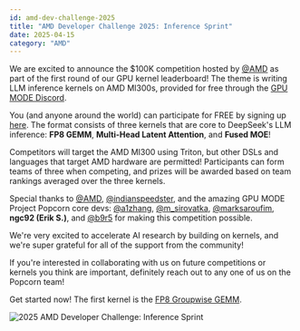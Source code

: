 ```yaml
---
id: amd-dev-challenge-2025
title: "AMD Developer Challenge 2025: Inference Sprint"
date: 2025-04-15
category: "AMD"
---
```


We are excited to announce the $100K competition hosted by
[@AMD](https://x.com/AMD) as part of the first round of our GPU kernel leaderboard!
The theme is writing LLM inference kernels on AMD MI300s, provided for free through the
[GPU MODE Discord](https://www.discord.gg/gpumode).

You (and anyone around the world) can participate for FREE by signing up [here](https://www.datamonsters.com/amd-developer-challenge-2025#wf-form-AMD-Email-Form).
The format consists of three kernels that are core to DeepSeek's LLM inference:
**FP8 GEMM**, **Multi-Head Latent Attention**, and **Fused MOE**!

Competitors will target the AMD MI300 using Triton, but other DSLs and languages that target AMD hardware are permitted!
Participants can form teams of three when competing, and prizes will be awarded based on team rankings averaged over the three kernels.

Special thanks to [@AMD](https://x.com/AMD), [@indianspeedster](https://x.com/indianspeedster), and the amazing GPU MODE Project Popcorn core devs:
[@a1zhang](https://x.com/a1zhang), [@m_sirovatka](https://x.com/m_sirovatka), [@marksaroufim](https://x.com/marksaroufim), **ngc92 (Erik S.)**, and [@b9r5](https://github.com/b9r5) for making this competition possible.

We're very excited to accelerate AI research by building on kernels, and we're super grateful for all of the support from the community!

If you're interested in collaborating with us on future competitions or kernels you think are important, definitely reach out to any one of us on the Popcorn team!

Get started now! The first kernel is the [FP8 Groupwise GEMM](/static/pdfs/2025-amd-dev-fp8-gemm.pdf).

![2025 AMD Developer Challenge: Inference Sprint](/static/images/2025-amd-dev-challenge.jpeg)
